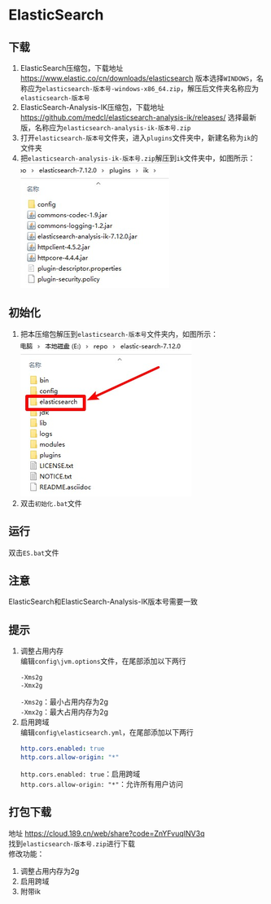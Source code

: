 # ElasticSearch

## 下载
1. ElasticSearch压缩包，下载地址 https://www.elastic.co/cn/downloads/elasticsearch 版本选择`WINDOWS`，名称应为`elasticsearch-版本号-windows-x86_64.zip`，解压后文件夹名称应为`elasticsearch-版本号`
2. ElasticSearch-Analysis-IK压缩包，下载地址 https://github.com/medcl/elasticsearch-analysis-ik/releases/ 选择最新版，名称应为`elasticsearch-analysis-ik-版本号.zip`
3. 打开`elasticsearch-版本号`文件夹，进入`plugins`文件夹中，新建名称为`ik`的文件夹
4. 把`elasticsearch-analysis-ik-版本号.zip`解压到`ik`文件夹中，如图所示：  
![ik解压示例](img/ik解压示例.jpg)

## 初始化
1. 把本压缩包解压到`elasticsearch-版本号`文件夹内，如图所示：  
![初始化示例](img/初始化示例.jpg)
2. 双击`初始化.bat`文件

## 运行
双击`ES.bat`文件

## 注意
ElasticSearch和ElasticSearch-Analysis-IK版本号需要一致

## 提示
1. 调整占用内存  
   编辑`config\jvm.options`文件，在尾部添加以下两行
   ```properties
   -Xms2g
   -Xmx2g
   ```
   `-Xms2g`：最小占用内存为2g  
   `-Xmx2g`：最大占用内存为2g  
2. 启用跨域  
   编辑`config\elasticsearch.yml`，在尾部添加以下两行
   ```yml
   http.cors.enabled: true
   http.cors.allow-origin: "*"
   ```
   `http.cors.enabled: true`：启用跨域  
   `http.cors.allow-origin: "*"`：允许所有用户访问

## 打包下载
地址 https://cloud.189.cn/web/share?code=ZnYFvuqINV3q  
找到`elasticsearch-版本号.zip`进行下载  
修改功能：
1. 调整占用内存为2g
2. 启用跨域
3. 附带ik
